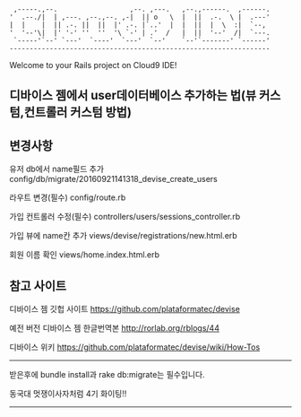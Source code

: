 
     ,-----.,--.                  ,--. ,---.   ,--.,------.  ,------.
    '  .--./|  | ,---. ,--.,--. ,-|  || o   \  |  ||  .-.  \ |  .---'
    |  |    |  || .-. ||  ||  |' .-. |`..'  |  |  ||  |  \  :|  `--, 
    '  '--'\|  |' '-' ''  ''  '\ `-' | .'  /   |  ||  '--'  /|  `---.
     `-----'`--' `---'  `----'  `---'  `--'    `--'`-------' `------'
    ----------------------------------------------------------------- 


Welcome to your Rails project on Cloud9 IDE!

디바이스 젬에서 user데이터베이스 추가하는 법(뷰 커스텀,컨트롤러 커스텀 방법)
----------------------------------------------------------------------------

변경사항
--------

유저 db에서 name필드 추가
config/db/migrate/20160921141318_devise_create_users

라우트 변경(필수)
config/route.rb

가입 컨트롤러 수정(필수)
controllers/users/sessions_controller.rb

가입 뷰에 name칸 추가
views/devise/registrations/new.html.erb

회원 이름 확인
views/home.index.html.erb

참고 사이트
------------------------------------------------------------------------------

디바이스 젬 깃헙 사이트
https://github.com/plataformatec/devise

예전 버전 디바이스 젬 한글번역본
http://rorlab.org/rblogs/44

디바이스 위키
https://github.com/plataformatec/devise/wiki/How-Tos

------------------------------------------------------------------------------

받은후에 bundle install과 rake db:migrate는 필수입니다.

동국대 멋쟁이사자처럼 4기 화이팅!!

------------------------------------------------------------------------------
